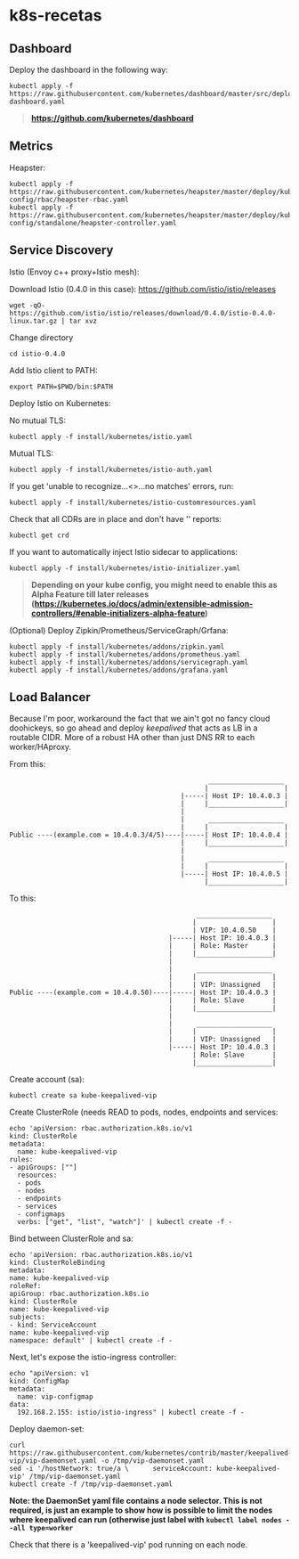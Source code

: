 # k8s-recetas

## Dashboard ##

Deploy the dashboard in the following way:

```
kubectl apply -f https://raw.githubusercontent.com/kubernetes/dashboard/master/src/deploy/recommended/kubernetes-dashboard.yaml
```
> **https://github.com/kubernetes/dashboard**

## Metrics ##

Heapster:

```
kubectl apply -f https://raw.githubusercontent.com/kubernetes/heapster/master/deploy/kube-config/rbac/heapster-rbac.yaml
kubectl apply -f https://raw.githubusercontent.com/kubernetes/heapster/master/deploy/kube-config/standalone/heapster-controller.yaml
```

## Service Discovery ##

Istio (Envoy c++ proxy+Istio mesh):

Download Istio (0.4.0 in this case):
https://github.com/istio/istio/releases
```
wget -qO- https://github.com/istio/istio/releases/download/0.4.0/istio-0.4.0-linux.tar.gz | tar xvz
```

Change directory
```
cd istio-0.4.0
```

Add Istio client to PATH:
```
export PATH=$PWD/bin:$PATH
```

Deploy Istio on Kubernetes:

No mutual TLS:
```
kubectl apply -f install/kubernetes/istio.yaml
```

Mutual TLS:
```
kubectl apply -f install/kubernetes/istio-auth.yaml
```

If you get 'unable to recognize...<>...no matches' errors, run:
```
kubectl apply -f install/kubernetes/istio-customresources.yaml
```

Check that all CDRs are in place and don't have '<invalid>' reports:
```
kubectl get crd
```

If you want to automatically inject Istio sidecar to applications:
```
kubectl apply -f install/kubernetes/istio-initializer.yaml
```
> **Depending on your kube config, you might need to enable this as Alpha Feature till later releases (https://kubernetes.io/docs/admin/extensible-admission-controllers/#enable-initializers-alpha-feature)**

(Optional) Deploy Zipkin/Prometheus/ServiceGraph/Grfana:
```
kubectl apply -f install/kubernetes/addons/zipkin.yaml
kubectl apply -f install/kubernetes/addons/prometheus.yaml
kubectl apply -f install/kubernetes/addons/servicegraph.yaml
kubectl apply -f install/kubernetes/addons/grafana.yaml
```

## Load Balancer ##

Because I'm poor, workaround the fact that we ain't got no fancy cloud doohickeys, so go ahead and deploy *keepalived* that acts as LB in a routable CIDR. More of a robust HA other than just DNS RR to each worker/HAproxy.

From this:
```
                                                  ___________________
                                                 |                   |
                                           |-----| Host IP: 10.4.0.3 |
                                           |     |___________________|
                                           |
                                           |      ___________________
                                           |     |                   |
Public ----(example.com = 10.4.0.3/4/5)----|-----| Host IP: 10.4.0.4 |
                                           |     |___________________|
                                           |
                                           |      ___________________
                                           |     |                   |
                                           |-----| Host IP: 10.4.0.5 |
                                                 |___________________|
```

To this:
```
                                               ___________________
                                              |                   |
                                              | VIP: 10.4.0.50    |
                                        |-----| Host IP: 10.4.0.3 |
                                        |     | Role: Master      |
                                        |     |___________________|
                                        |
                                        |      ___________________
                                        |     |                   |
                                        |     | VIP: Unassigned   |
Public ----(example.com = 10.4.0.50)----|-----| Host IP: 10.4.0.3 |
                                        |     | Role: Slave       |
                                        |     |___________________|
                                        |
                                        |      ___________________
                                        |     |                   |
                                        |     | VIP: Unassigned   |
                                        |-----| Host IP: 10.4.0.3 |
                                              | Role: Slave       |
                                              |___________________|
```

Create account (sa):
```
kubectl create sa kube-keepalived-vip
```

Create ClusterRole (needs READ to pods, nodes, endpoints and services:

```
echo 'apiVersion: rbac.authorization.k8s.io/v1
kind: ClusterRole
metadata:
  name: kube-keepalived-vip
rules:
- apiGroups: [""]
  resources:
  - pods
  - nodes
  - endpoints
  - services
  - configmaps
  verbs: ["get", "list", "watch"]' | kubectl create -f -
  ```
  
  Bind between ClusterRole and sa:
  
  ```
echo 'apiVersion: rbac.authorization.k8s.io/v1
kind: ClusterRoleBinding
metadata:
  name: kube-keepalived-vip
roleRef:
  apiGroup: rbac.authorization.k8s.io
  kind: ClusterRole
  name: kube-keepalived-vip
subjects:
- kind: ServiceAccount
  name: kube-keepalived-vip
  namespace: default' | kubectl create -f -
```

Next, let's expose the istio-ingress controller:
```
echo "apiVersion: v1
kind: ConfigMap
metadata:
  name: vip-configmap
data:
  192.168.2.155: istio/istio-ingress" | kubectl create -f -
```

Deploy daemon-set:

```
curl https://raw.githubusercontent.com/kubernetes/contrib/master/keepalived-vip/vip-daemonset.yaml -o /tmp/vip-daemonset.yaml
sed -i '/hostNetwork: true/a \      serviceAccount: kube-keepalived-vip' /tmp/vip-daemonset.yaml
kubectl create -f /tmp/vip-daemonset.yaml
```
**Note: the DaemonSet yaml file contains a node selector. This is not required, is just an example to show how is possible to limit the nodes where keepalived can run (otherwise just label with ```kubectl label nodes --all type=worker```**

Check that there is a 'keepalived-vip' pod running on each node.
